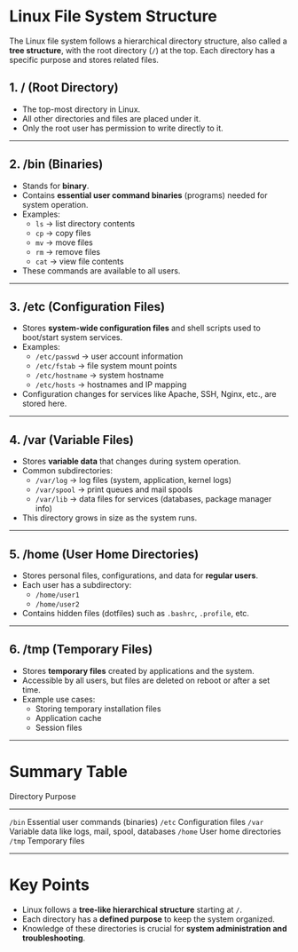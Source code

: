 # Linux File System Structure

The Linux file system follows a hierarchical directory structure, also
called a **tree structure**, with the root directory (`/`) at the top.
Each directory has a specific purpose and stores related files.

## 1. **/** (Root Directory)

-   The top-most directory in Linux.
-   All other directories and files are placed under it.
-   Only the root user has permission to write directly to it.

------------------------------------------------------------------------

## 2. **/bin** (Binaries)

-   Stands for **binary**.
-   Contains **essential user command binaries** (programs) needed for
    system operation.
-   Examples:
    -   `ls` → list directory contents
    -   `cp` → copy files
    -   `mv` → move files
    -   `rm` → remove files
    -   `cat` → view file contents
-   These commands are available to all users.

------------------------------------------------------------------------

## 3. **/etc** (Configuration Files)

-   Stores **system-wide configuration files** and shell scripts used to
    boot/start system services.
-   Examples:
    -   `/etc/passwd` → user account information
    -   `/etc/fstab` → file system mount points
    -   `/etc/hostname` → system hostname
    -   `/etc/hosts` → hostnames and IP mapping
-   Configuration changes for services like Apache, SSH, Nginx, etc.,
    are stored here.

------------------------------------------------------------------------

## 4. **/var** (Variable Files)

-   Stores **variable data** that changes during system operation.
-   Common subdirectories:
    -   `/var/log` → log files (system, application, kernel logs)
    -   `/var/spool` → print queues and mail spools
    -   `/var/lib` → data files for services (databases, package manager
        info)
-   This directory grows in size as the system runs.

------------------------------------------------------------------------

## 5. **/home** (User Home Directories)

-   Stores personal files, configurations, and data for **regular
    users**.
-   Each user has a subdirectory:
    -   `/home/user1`
    -   `/home/user2`
-   Contains hidden files (dotfiles) such as `.bashrc`, `.profile`, etc.

------------------------------------------------------------------------

## 6. **/tmp** (Temporary Files)

-   Stores **temporary files** created by applications and the system.
-   Accessible by all users, but files are deleted on reboot or after a
    set time.
-   Example use cases:
    -   Storing temporary installation files
    -   Application cache
    -   Session files

------------------------------------------------------------------------

# Summary Table

  Directory   Purpose
  ----------- -------------------------------------------------
  `/bin`      Essential user commands (binaries)
  `/etc`      Configuration files
  `/var`      Variable data like logs, mail, spool, databases
  `/home`     User home directories
  `/tmp`      Temporary files

------------------------------------------------------------------------

# Key Points

-   Linux follows a **tree-like hierarchical structure** starting at
    `/`.
-   Each directory has a **defined purpose** to keep the system
    organized.
-   Knowledge of these directories is crucial for **system
    administration and troubleshooting**.
